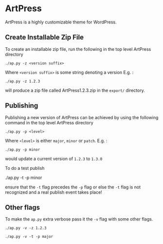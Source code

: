 ArtPress
========

ArtPress is a highly customizable theme for WordPress.

Create Installable Zip File
---------------------------

To create an installable zip file, run the following in the top level ArtPress directory

    ./ap.py -z <version suffix>

Where <code>&lt;version suffix&gt;</code> is some string denoting a version E.g. :

    ./ap.py -z 1.2.3 

will produce a zip file called ArtPress1.2.3.zip in the <code>export/</code> directory.

Publishing
----------

Publishing a new version of ArtPress can be achieved by using the following command in the top level ArtPress directory

    ./ap.py -p <level>

Where <code>&lt;level&gt;</code> is either <code>major</code>, <code>minor</code> or <code>patch</code>. E.g. :

    ./ap.py -p minor

would update a current version of <code>1.2.3</code> to <code>1.3.0</code>

To do a test publish 

   ./ap.py -t -p minor

ensure that the <code>-t</code> flag precedes the <code>-p</code> flag or else the <code>-t</code> flag is not recognized
and a real publish event takes place!

Other flags
-----------

To make the <code>ap.py</code> extra verbose pass it the <code>-v</code> flag with some other flags.

    ./ap.py -v -z 1.2.3

    ./ap.py -v -t -p major

